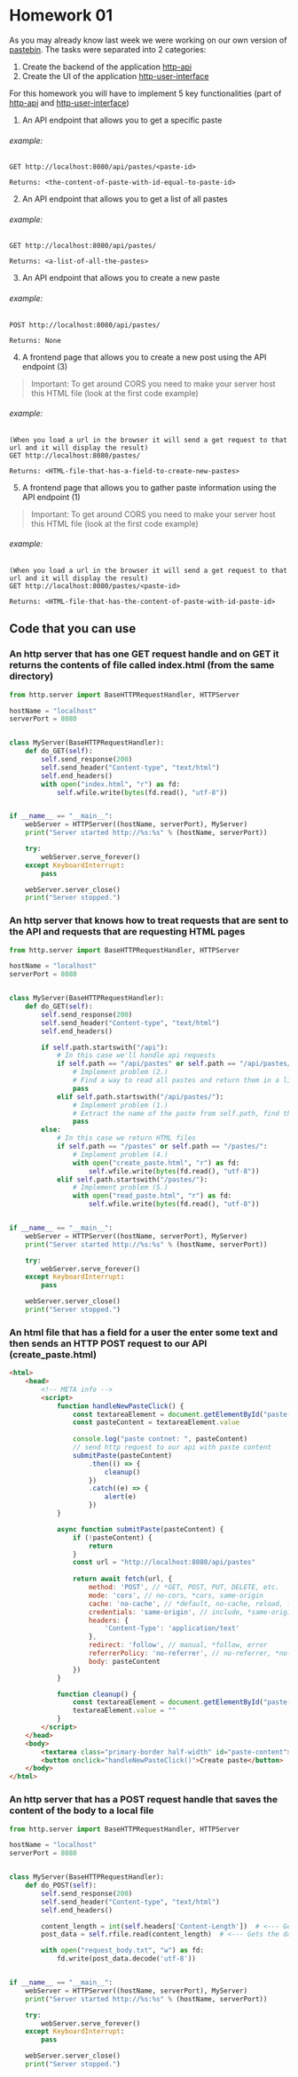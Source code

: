 # Homework 01

As you may already know last week we were working on our own version of [pastebin](https://pastebin.com/).
The tasks were separated into 2 categories:

1. Create the backend of the application [http-api](../http-api/)
2. Create the UI of the application [http-user-interface](../http-user-interface/)

For this homework you will have to implement 5 key functionalities (part of [http-api](../http-api/) and [http-user-interface](../http-user-interface/))

1. An API endpoint that allows you to get a specific paste

###### example:
```
GET http://localhost:8080/api/pastes/<paste-id>

Returns: <the-content-of-paste-with-id-equal-to-paste-id>
``` 

2. An API endpoint that allows you to get a list of all pastes


###### example:
```
GET http://localhost:8080/api/pastes/

Returns: <a-list-of-all-the-pastes>
``` 

3. An API endpoint that allows you to create a new paste


###### example:
```
POST http://localhost:8080/api/pastes/

Returns: None
``` 

4. A frontend page that allows you to create a new post using the API endpoint (3)

> Important: To get around CORS you need to make your server host this HTML file (look at the first code example)

###### example:
```
(When you load a url in the browser it will send a get request to that url and it will display the result)
GET http://localhost:8080/pastes/

Returns: <HTML-file-that-has-a-field-to-create-new-pastes>
``` 

5. A frontend page that allows you to gather paste information using the API endpoint (1)

> Important: To get around CORS you need to make your server host this HTML file (look at the first code example)

###### example:
```
(When you load a url in the browser it will send a get request to that url and it will display the result)
GET http://localhost:8080/pastes/<paste-id>

Returns: <HTML-file-that-has-the-content-of-paste-with-id-paste-id>
``` 

## Code that you can use

### An http server that has one GET request handle and on GET it returns the contents of file called index.html (from the same directory)

```py
from http.server import BaseHTTPRequestHandler, HTTPServer

hostName = "localhost"
serverPort = 8080


class MyServer(BaseHTTPRequestHandler):
    def do_GET(self):
        self.send_response(200)
        self.send_header("Content-type", "text/html")
        self.end_headers()
        with open("index.html", "r") as fd:
            self.wfile.write(bytes(fd.read(), "utf-8"))


if __name__ == "__main__":
    webServer = HTTPServer((hostName, serverPort), MyServer)
    print("Server started http://%s:%s" % (hostName, serverPort))

    try:
        webServer.serve_forever()
    except KeyboardInterrupt:
        pass

    webServer.server_close()
    print("Server stopped.")
```

### An http server that knows how to treat requests that are sent to the API and requests that are requesting HTML pages

```py
from http.server import BaseHTTPRequestHandler, HTTPServer

hostName = "localhost"
serverPort = 8080


class MyServer(BaseHTTPRequestHandler):
    def do_GET(self):
        self.send_response(200)
        self.send_header("Content-type", "text/html")
        self.end_headers()

        if self.path.startswith("/api"):
            # In this case we'll handle api requests
            if self.path == "/api/pastes" or self.path == "/api/pastes/":
                # Implement problem (2.)
                # Find a way to read all pastes and return them in a list
                pass
            elif self.path.startswith("/api/pastes/"):
                # Implement problem (1.)
                # Extract the name of the paste from self.path, find the paste and return its content
                pass
        else:
            # In this case we return HTML files
            if self.path == "/pastes" or self.path == "/pastes/":
                # Implement problem (4.)
                with open("create_paste.html", "r") as fd:
                    self.wfile.write(bytes(fd.read(), "utf-8"))
            elif self.path.startswith("/pastes/"):
                # Implement problem (5.)
                with open("read_paste.html", "r") as fd:
                    self.wfile.write(bytes(fd.read(), "utf-8"))


if __name__ == "__main__":
    webServer = HTTPServer((hostName, serverPort), MyServer)
    print("Server started http://%s:%s" % (hostName, serverPort))

    try:
        webServer.serve_forever()
    except KeyboardInterrupt:
        pass

    webServer.server_close()
    print("Server stopped.")
```

### An html file that has a field for a user the enter some text and then sends an HTTP POST request to our API (create_paste.html)

```html
<html>
    <head>
        <!-- META info -->
        <script>
            function handleNewPasteClick() {
                const textareaElement = document.getElementById("paste-content")
                const pasteContent = textareaElement.value
                
                console.log("paste contnet: ", pasteContent)
                // send http request to our api with paste content
                submitPaste(pasteContent)
                    .then(() => {
                        cleanup()
                    })
                    .catch((e) => {
                        alert(e)
                    })
            }

            async function submitPaste(pasteContent) {
                if (!pasteContent) {
                    return
                }
                const url = "http://localhost:8080/api/pastes"
                
                return await fetch(url, {
                    method: 'POST', // *GET, POST, PUT, DELETE, etc.
                    mode: 'cors', // no-cors, *cors, same-origin
                    cache: 'no-cache', // *default, no-cache, reload, force-cache, only-if-cached
                    credentials: 'same-origin', // include, *same-origin, omit
                    headers: {
                        'Content-Type': 'application/text'
                    },
                    redirect: 'follow', // manual, *follow, error
                    referrerPolicy: 'no-referrer', // no-referrer, *no-referrer-when-downgrade, origin, origin-when-cross-origin, same-origin, strict-origin, strict-origin-when-cross-origin, unsafe-url
                    body: pasteContent
                })
            }

            function cleanup() {
                const textareaElement = document.getElementById("paste-content")
                textareaElement.value = ""
            }
        </script>
    </head>
    <body>
        <textarea class="primary-border half-width" id="paste-content"></textarea>
        <button onclick="handleNewPasteClick()">Create paste</button>
    </body>
</html>
```

### An http server that has a POST request handle that saves the content of the body to a local file

```py
from http.server import BaseHTTPRequestHandler, HTTPServer

hostName = "localhost"
serverPort = 8080


class MyServer(BaseHTTPRequestHandler):
    def do_POST(self):
        self.send_response(200)
        self.send_header("Content-type", "text/html")
        self.end_headers()

        content_length = int(self.headers['Content-Length'])  # <--- Gets the size of data
        post_data = self.rfile.read(content_length)  # <--- Gets the data itself

        with open("request_body.txt", "w") as fd:
            fd.write(post_data.decode('utf-8'))


if __name__ == "__main__":
    webServer = HTTPServer((hostName, serverPort), MyServer)
    print("Server started http://%s:%s" % (hostName, serverPort))

    try:
        webServer.serve_forever()
    except KeyboardInterrupt:
        pass

    webServer.server_close()
    print("Server stopped.")
```
